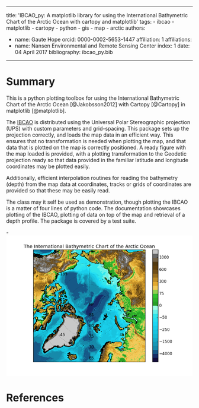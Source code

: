   ---
  title: 'IBCAO_py: A matplotlib library for using the International Bathymetric Chart of the Arctic Ocean with cartopy and matplotlib'
  tags:
    - ibcao
    - matplotlib
    - cartopy
    - python
    - gis
    - map
    - arctic
  authors:
   - name: Gaute Hope
     orcid: 0000-0002-5653-1447
     affiliation: 1
  affiliations:
   - name: Nansen Environmental and Remote Sensing Center
     index: 1
  date: 04 April 2017
  bibliography: ibcao_py.bib
  ---

  # Summary

  This is a python plotting toolbox for using the International Bathymetric
  Chart of the Arctic Ocean [@Jakobsson2012] with Cartopy [@Cartopy] in
  matplotlib [@matplotlib].

  The [IBCAO](http://www.ngdc.noaa.gov/mgg/bathymetry/arctic/arctic.html) is
  distributed using the Universal Polar Stereographic projection (UPS) with custom
  parameters and grid-spacing. This package sets up the projection correctly, and
  loads the map data in an efficient way. This ensures that no transformation is
  needed when plotting the map, and that data that is plotted on the map is
  correctly positioned. A ready figure with the map loaded is provided, with a
  plotting transformation to the Geodetic projection ready so that data provided
  in the familiar latitude and longitude coordinates may be plotted easily.

  Additionally, efficient interpolation routines for reading the bathymetry
  (depth) from the map data at coordinates, tracks or grids of coordinates are
  provided so that these may be easily read.

  The class may it self be used as demonstration, though plotting the IBCAO is
  a matter of four lines of python code. The documentation showcases plotting
  of the IBCAO, plotting of data on top of the map and retrieval of a depth
  profile. The package is covered by a test suite.


  -![IBCAO plotted with ibcao_py](ibcao_example.png)

  # References

